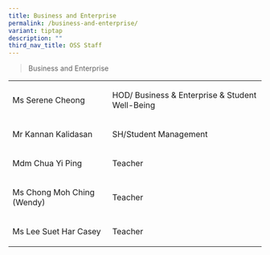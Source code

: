```yaml
---
title: Business and Enterprise
permalink: /business-and-enterprise/
variant: tiptap
description: ""
third_nav_title: OSS Staff
---
```

<blockquote>
<p>Business and Enterprise</p>
</blockquote>
<p></p>
<table style="minWidth: 50px">
<colgroup>
<col>
<col>
</colgroup>
<tbody>
<tr>
<td rowspan="1" colspan="1">
<p>Ms Serene Cheong</p>
</td>
<td rowspan="1" colspan="1">
<p>HOD/ Business &amp; Enterprise &amp; Student Well-Being</p>
</td>
</tr>
<tr>
<td rowspan="1" colspan="1">
<p>Mr Kannan Kalidasan</p>
</td>
<td rowspan="1" colspan="1">
<p>SH/Student Management</p>
</td>
</tr>
<tr>
<td rowspan="1" colspan="1">
<p>Mdm Chua Yi Ping</p>
</td>
<td rowspan="1" colspan="1">
<p>Teacher</p>
</td>
</tr>
<tr>
<td rowspan="1" colspan="1">
<p>Ms Chong Moh Ching (Wendy)</p>
</td>
<td rowspan="1" colspan="1">
<p>Teacher</p>
</td>
</tr>
<tr>
<td rowspan="1" colspan="1">
<p>Ms Lee Suet Har Casey</p>
</td>
<td rowspan="1" colspan="1">
<p>Teacher</p>
</td>
</tr>
</tbody>
</table>
<p></p>